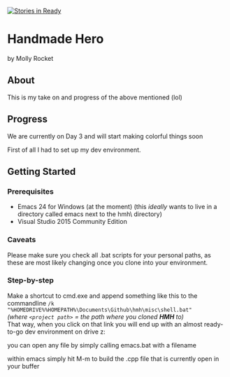 [![Stories in Ready](https://badge.waffle.io/smeierzubiesen/hmh.png?label=ready&title=Ready)](https://waffle.io/smeierzubiesen/hmh)
# Handmade Hero
by Molly Rocket

## About
This is my take on and progress of the above mentioned (lol)

## Progress
We are currently on Day 3 and will start making colorful things soon

First of all I had to set up my dev environment.

## Getting Started

### Prerequisites

 * Emacs 24 for Windows (at the moment)
 (this *ideally* wants to live in a directory called emacs next to the hmh\ directory)
 * Visual Studio 2015 Community Edition

### Caveats

Please make sure you check all .bat scripts for your personal paths, as these are most likely changing once you clone into your environment.

### Step-by-step

Make a shortcut to cmd.exe and append something like this to the commandline `/k "%HOMEDRIVE%%HOMEPATH%\Documents\Github\hmh\misc\shell.bat"`  
*(where `<project path>` = the path where you cloned __HMH__ to)*  
That way, when you click on that link you will end up with an almost ready-to-go dev environment on drive z:

you can open any file by simply calling emacs.bat with a filename

within emacs simply hit M-m to build the .cpp file that is currently open in your buffer
